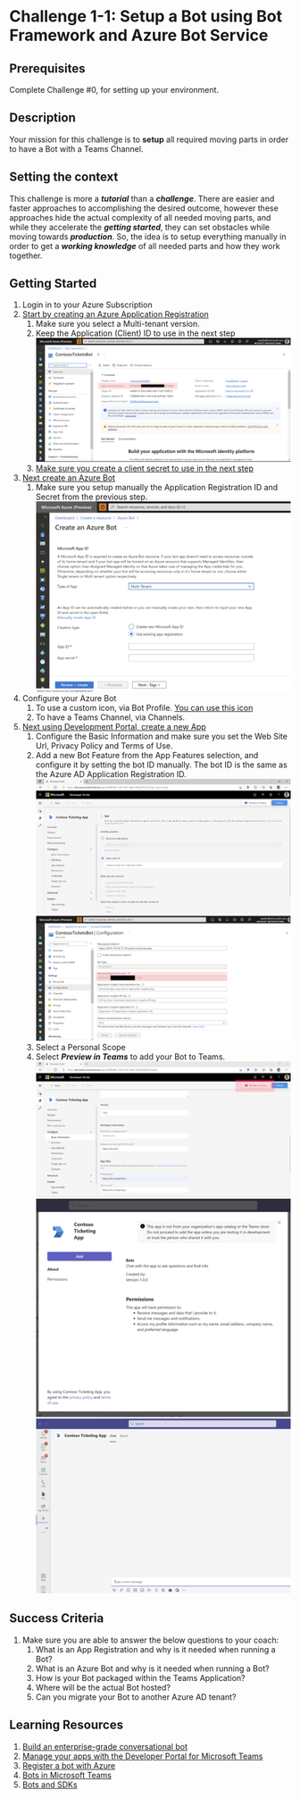 # Challenge 1-1: Setup a Bot using Bot Framework and Azure Bot Service

## Prerequisites

Complete Challenge #0, for setting up your environment.

## Description

Your mission for this challenge is to **setup** all required moving parts in order to have a Bot with a Teams Channel.

## Setting the context

This challenge is more a ***tutorial*** than a ***challenge***. There are easier and faster approaches to accomplishing the desired outcome, however these approaches hide the actual complexity of all needed moving parts, and while they accelerate the ***getting started***, they can set obstacles while moving towards ***production***. So, the idea is to setup everything manually in order to get a ***working knowledge*** of all needed parts and how they work together.

## Getting Started

1. Login in to your Azure Subscription
2. [Start by creating an Azure Application Registration](https://docs.microsoft.com/en-us/azure/active-directory/develop/quickstart-register-app)
    1. Make sure you select a Multi-tenant version.
    2. Keep the Application (Client) ID to use in the next step![Application (Client) ID](https://github.com/LevonDX/Teams-Hack-event-March-2022/blob/main/Resources/AppRegistrationClientID.jpg)
    3. [Make sure you create a client secret to use in the next step](https://docs.microsoft.com/en-us/azure/active-directory/develop/quickstart-register-app#add-credentials)
3. [Next create an Azure Bot](https://docs.microsoft.com/en-us/azure/bot-service/abs-quickstart?view=azure-bot-service-4.0&tabs=userassigned)
    1. Make sure you setup manually the Application Registration ID and Secret from the previous step. ![Azure Bot Config](https://github.com/LevonDX/Teams-Hack-event-March-2022/blob/main/Resources/AzureBotConfig.jpg)
4. Configure your Azure Bot
    1. To use a custom icon, via Bot Profile. [You can use this icon](https://github.com/LevonDX/Teams-Hack-event-March-2022/blob/main/Resources/custom-bot-framework-icon.png)
    2. To have a Teams Channel, via Channels.
5. [Next using Development Portal, create a new App](https://dev.teams.microsoft.com/apps)
    1. Configure the Basic Information and make sure you set the Web Site Url, Privacy Policy and Terms of Use.
    2. Add a new Bot Feature from the App Features selection, and configure it by setting the bot ID manually. The bot ID is the same as the Azure AD Application Registration ID.
     ![bot id](https://github.com/LevonDX/Teams-Hack-event-March-2022/blob/main/Resources/TeamsPortalBotConfig.jpg)
     ![bot id config](https://github.com/LevonDX/Teams-Hack-event-March-2022/blob/main/Resources/TeamsPortalBotConfig_2.jpg)
    3. Select a Personal Scope
    4. Select ***Preview in Teams*** to add your Bot to Teams.
    ![Teams 0](https://github.com/LevonDX/Teams-Hack-event-March-2022/blob/main/Resources/TeamsAdd_0.jpg)
    ![Teams 1](https://github.com/LevonDX/Teams-Hack-event-March-2022/blob/main/Resources/TeamsAdd_1.jpg)
    ![Teams 2](https://github.com/LevonDX/Teams-Hack-event-March-2022/blob/main/Resources/TeamsAdd_2.jpg)

## Success Criteria

1. Make sure you are able to answer the below questions to your coach:
    1. What is an App Registration and why is it needed when running a Bot?
    2. What is an Azure Bot and why is it needed when running a Bot?
    3. How is your Bot packaged within the Teams Application?
    4. Where will be the actual Bot hosted?
    5. Can you migrate your Bot to another Azure AD tenant?

## Learning Resources

1. [Build an enterprise-grade conversational bot](https://docs.microsoft.com/en-us/azure/architecture/reference-architectures/ai/conversational-bot)
2. [Manage your apps with the Developer Portal for Microsoft Teams](https://docs.microsoft.com/en-us/microsoftteams/platform/concepts/build-and-test/teams-developer-portal)
3. [Register a bot with Azure](https://docs.microsoft.com/en-us/azure/bot-service/bot-service-quickstart-registration?view=azure-bot-service-4.0&tabs=userassigned)
4. [Bots in Microsoft Teams](https://docs.microsoft.com/en-us/microsoftteams/platform/bots/what-are-bots)
5. [Bots and SDKs](https://docs.microsoft.com/en-us/microsoftteams/platform/bots/bot-features?tabs=dotnet#bots-with-the-microsoft-bot-framework)
